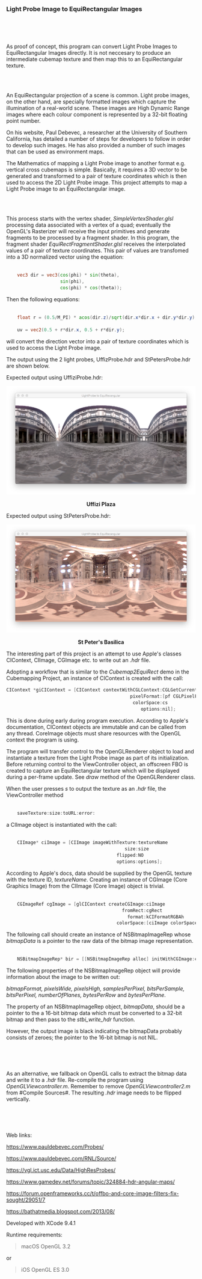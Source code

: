 ### Light Probe Image to  EquiRectangular Images

<br />
<br />
<br />

As proof of concept, this program can convert Light Probe Images to EquiRectangular Images directly. It is not neccesary to produce an intermediate cubemap texture and then map this to an EquiRectangular texture.

<br />
<br />

An EquiRectangular projection of a scene is common. Light probe images, on the other hand, are specially formatted images which capture the illumination of a real-world scene. These images are High Dynamic Range images where each colour component is represented by a 32-bit floating point number.

On his website, Paul Debevec, a researcher at the University of Southern California, has detailed a number of steps for developers to follow in order to develop such images. He has also provided a number of such images that can be used as environment maps.

The Mathematics of mapping a Light Probe image to another format e.g. vertical cross cubemaps is simple. Basically, it requires a 3D vector to be generated and transformed to a pair of texture coordinates which is then used to access the 2D Light Probe image. This project attempts to map a Light Probe image to an EquiRectangular image.

<br />
<br />

This process starts with the vertex shader, *SimpleVertexShader.glsl* processing data associated with a vertex of a quad; eventually the OpenGL's Rasterizer will receive the input primitives and generate fragments to be processed by a fragment shader. In this program, the fragment shader *EquiRectFragmentShader.glsl* receives the interpolated values of a pair of texture coordinates. This pair of values are transfomed into a 3D normalized vector using the equation:

```glsl

    vec3 dir = vec3(cos(phi) * sin(theta),
                    sin(phi),
                    cos(phi) * cos(theta));

```

Then the following equations:

```glsl

    float r = (0.5/M_PI) * acos(dir.z)/sqrt(dir.x*dir.x + dir.y*dir.y);

    uv = vec2(0.5 + r*dir.x, 0.5 + r*dir.y);

```

will convert the direction vector into a pair of texture coordinates which is used to access the Light Probe image.


The output using the 2 light probes, UffizProbe.hdr and StPetersProbe.hdr are shown below.



Expected output using UffiziProbe.hdr:

<p align="center">
  <img src="./UffiziPlaza.png">
</p>

**<p align="center" >Uffizi Plaza</p>**

Expected output using StPetersProbe.hdr:

<p align="center">
  <img src="./StPetersBasilica.png">
</p>


**<p align="center" >St Peter's Basilica</p>**

The interesting part of this project is an attempt to use Apple's classes CIContext, CIImage, CGImage etc. to write out an *.hdr* file.

Adopting a workflow that is similar to the *Cubemap2EquiRect* demo in the Cubemapping Project, an instance of CIContext is created with the call:

```objective-c
CIContext *giCIContext = [CIContext contextWithCGLContext:CGLGetCurrentContext()
                                              pixelFormat:[pf CGLPixelFormatObj]
                                               colorSpace:cs
                                                  options:nil];

```

This is done during early during program execution. According to Apple's documentation, CIContext objects are immutable and can be called from any thread. CoreImage objects must share resources with the OpenGL context the program is using.


The program will transfer control to the OpenGLRenderer object to load and instantiate a texture from the Light Probe image as part of its initialization. Before returning control to the ViewController object, an offscreen FBO is created to capture an EquiRectangular texture which will be displayed during a per-frame update. See *draw* method of the OpenGLRenderer class.


When the user presses *s* to output the texture as an *.hdr* file, the ViewController method

```objective-c

    saveTexture:size:toURL:error:

```

a CIImage object is instantiated with the call:

```objective-c

    CIImage* ciImage = [CIImage imageWithTexture:textureName
                                            size:size
                                         flipped:NO
                                         options:options];


```

According to Apple's docs, data should be supplied by the OpenGL texture with the texture ID, *textureName*. Creating an instance of CGImage (Core Graphics Image) from the CIImage (Core Image) object is trivial.

```objective-c

    CGImageRef cgImage = [glCIContext createCGImage:ciImage
                                           fromRect:cgRect
                                             format:kCIFormatRGBAh
                                         colorSpace:[ciImage colorSpace]];

```

The following call should create an instance of NSBitmapImageRep whose *bitmapData* is a pointer to the raw data of the bitmap image representation.


```objective-c

    NSBitmapImageRep* bir = [[NSBitmapImageRep alloc] initWithCGImage:cgImage];


```

The following properties of the NSBitmapImageRep object will provide information about the image to be written out:


*bitmapFormat, pixelsWide, pixelsHigh, samplesPerPixel, bitsPerSample, bitsPerPixel, numberOfPlanes, bytesPerRow* and *bytesPerPlane*.

The property of an NSBitmapImageRep object,  *bitmapData*, should be a pointer to the a 16-bit bitmap data which must be converted to a 32-bit bitmap and then pass to the *stbi_write_hdr* function. 

However, the output image is black indicating the bitmapData probably consists of zeroes; the pointer to the 16-bit bitmap is not NIL.

<br />
<br />
<br />

As an alternative, we fallback on OpenGL calls to extract the bitmap data and write it to a *.hdr* file. Re-compile the program using *OpenGLViewcontroller.m*. Remember to remove *OpenGLViewcontroller2.m* from #Compile Sources#. The resulting *.hdr* image needs to be flipped vertically.

<br />
<br />
<br />

Web links:

https://www.pauldebevec.com/Probes/

https://www.pauldebevec.com/RNL/Source/

https://vgl.ict.usc.edu/Data/HighResProbes/

https://www.gamedev.net/forums/topic/324884-hdr-angular-maps/

https://forum.openframeworks.cc/t/offbo-and-core-image-filters-fix-sought/29051/7

https://bathatmedia.blogspot.com/2013/08/


Developed with XCode 9.4.1

Runtime requirements:

>macOS OpenGL 3.2

or

>iOS OpenGL ES 3.0
